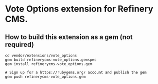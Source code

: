 # Vote Options extension for Refinery CMS.

## How to build this extension as a gem (not required)

    cd vendor/extensions/vote_options
    gem build refinerycms-vote_options.gemspec
    gem install refinerycms-vote_options.gem

    # Sign up for a https://rubygems.org/ account and publish the gem
    gem push refinerycms-vote_options.gem
